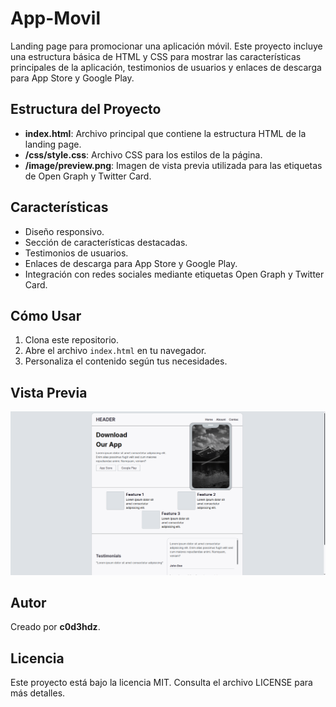 # App-Movil

Landing page para promocionar una aplicación móvil. Este proyecto incluye una estructura básica de HTML y CSS para mostrar las características principales de la aplicación, testimonios de usuarios y enlaces de descarga para App Store y Google Play.

## Estructura del Proyecto

-   **index.html**: Archivo principal que contiene la estructura HTML de la landing page.
-   **/css/style.css**: Archivo CSS para los estilos de la página.
-   **/image/preview.png**: Imagen de vista previa utilizada para las etiquetas de Open Graph y Twitter Card.

## Características

-   Diseño responsivo.
-   Sección de características destacadas.
-   Testimonios de usuarios.
-   Enlaces de descarga para App Store y Google Play.
-   Integración con redes sociales mediante etiquetas Open Graph y Twitter Card.

## Cómo Usar

1. Clona este repositorio.
2. Abre el archivo `index.html` en tu navegador.
3. Personaliza el contenido según tus necesidades.

## Vista Previa

![Vista Previa](./image/preview.png)

## Autor

Creado por **c0d3hdz**.

## Licencia

Este proyecto está bajo la licencia MIT. Consulta el archivo LICENSE para más detalles.
